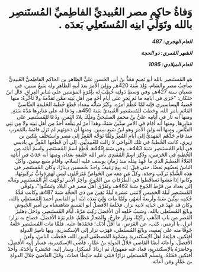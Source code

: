 <h1 dir="rtl">وَفاةُ حاكِمِ مصر العُبيديِّ الفاطِميِّ المُستَنصِر بالله وتَوَلِّي ابنِه المُستَعلِي بَعدَه .</h1>

<h5 dir="rtl">العام الهجري:  487

الشهر القمري: ذو الحجة

العام الميلادي: 1095</h5>

<p dir="rtl">هو المُستَنصِر بالله أبو تَميمٍ مَعَدُّ بنُ أبي الحَسنِ عليٍّ الظاهر بن الحاكم الفاطِميُّ العُبيديُّ صاحِبُ مصر والشام، وُلِدَ سَنةَ 420هـ, ووَلِيَ الأَمرَ بعدَ أَبيهِ الظاهرِ وله سَبعُ سنين، في شعبان سنة 427هـ، وفي وَسطِ دَولتِه خُطِبَ له بإَمْرَةِ المؤمنين على مَنابرِ العِراقِ. قال ابنُ خلكان: "جَرَى في أَيامِه ما لم يَجرِ على أَيامِ أَحَدٍ مِن أَهلِ بَيتِه ممَّن تَقدَّمهُ ولا تَأخَّرهُ: منها قَضيةُ البساسيري فإنه لمَّا عَظُمَ أَمرُه، وكَبُرَ شأنُه ببغداد قَطعَ خُطبةَ الخَليفةِ العبَّاسيِّ القائمِ بأَمرِ الله، وخَطبَ للمُستَنصِر العُبيديِّ سَنةَ 450هـ، ودَعَا له على مَنابِرِها مُدَّةَ سَنَةٍ, ومنها أنه ثار في أَيامِه عليُّ بنُ محمدٍ الصليحيُّ ومَلَكَ بِلادَ اليَمنِ، ودَعَا للمُستَنصِر على مَنابِرِها, ومنها أنه أقامَ في الأَمرِ سِتِّينَ سَنَةً، وهذا أَمرٌ لم يَبلُغه أَحدٌ مِن أَهلِ بَيتِه ولا مِن بَنِي العبَّاسِ, ومنها أنه وَلِيَ الأَمرَ وهو ابنُ سَبعِ سِنين. ومنها أن دَعوتَهم لم تَزل قائمةً بالمَغربِ منذ قام جَدُّهُم المَهديُّ إلى أَيامِ المُعِزِّ ولمَّا تَوَجَّه المُعِزُّ إلى مصر واستَخلَف بلكين بن زيري، كانت الخُطبةُ في تلك النواحي لا زالت للعُبيديِّين، إلى أن قَطَعَها المُعِزُّ بن باديس في أَيامِ المُستَنصِر سَنةَ 443هـ، وفي سَنةِ 449هـ قُطِعَ اسمُ المُستَنصِر واسمُ آبائِه مِن الخُطبةِ في الحَرَمينِ، وذُكِرَ اسمُ المُقتدِي بأَمرِ الله خَليفةِ بغداد، ومنها أنه حَدَثَ في أَيامِه الغَلاءُ العَظيمُ الذي ما عُهِدَ مِثلُه منذ زَمانِ يوسف عليه السلام، وأقامَ سَبعَ سِنينَ، وأَكلَ الناسُ بَعضُهم بَعضًا، حتى قِيلَ: إنه بِيعَ رَغيفٌ واحدٌ بخَمسين دِينارًا، وكان المُستَنصِر في هذه الشِّدَّةِ يَركَب وَحدَه، وكلُّ مَن معه من الخَواصِّ مُتَرَجِّلون ليس لهم دَوابٌّ يَركَبونَها، وكانوا إذا مَشوا تَساقَطوا في الطُّرُقاتِ من الجُوعِ، وآخِرُ الأمرِ تَوجَّهَت أُمُّ المُستَنصِر وبَناتُه إلى بغداد من فَرْطِ الجُوعِ سَنةَ 462هـ، وتَفَرَّق أَهلُ مصر في البِلادِ وتَشتَّتوا"، وتُوفِّي المُستَنصِر لَيلةَ الخميسِ لاثنتي عشرة لَيلةً بَقِينَ من ذي الحجَّةِ سَنةَ 487هـ وكانت مُدَّةُ حُكمِه سِتِّينَ سَنةً وأربعةَ أَشهُر، ولمَّا مات وَلِيَ بَعدَه ابنُه أبو القاسمِ أحمدَ المُستَعلِي بالله، وكان قد عَهِدَ في حَياتِه لابنِه نزار، فخَلَعهُ الأفضلُ أبو القسمِ شاهنشاه بن أَميرِ الجُيوشِ وبايَعَ المُستَعلِي بالله، وسَببُ خَلعِه أن الأفضلَ رَكِبَ مَرَّةً، أَيامَ المُستَنصِر، ودَخلَ دِهليزَ القَصرِ من بابِ الذَّهبِ راكِبًا، ونزار خارِجٌ، والمَجازُ مُظلِمٌ، فلم يَرَهُ الأفضلُ، فصاحَ به نزار: انزِل، يا أرمني، كلب، عن الفَرَسِ، ما أَقَلَّ أَدَبَك! فحَقَدَها عليه، فلمَّا مات المُستَنصِر خَلَعهُ خَوفًا منه على نَفسِه، وبايَعَ المُستَعلي، فهَرَب نزار إلى الإسكندريةِ، وبها ناصِرُ الدولةِ أفتكين، فبايَعَهُ أَهلُ الإسكندريةِ وسَمَّوهُ المُصطفَى لدِينِ الله، فخَطَبَ الناسَ، ولَعنَ الأَفضلَ، وأَعانَه أيضًا القاضي جَلالُ الدولةِ بنُ عَمَّارٍ، قاضي الإسكندريةِ، فسار إليه الأَفضلُ، وحاصَرَهُ بالإسكندريةِ، فعاد عنه مَقهورًا، ثم ازدادَ عَسكرًا، وسار إليه، فحَصَرهُ وأَخَذهُ، وأَخذَ أفتكين فقَتَلهُ، وتَسلَّم المُستعلِي نزارًا فبَنَى عليه حائِطًا فماتَ، وقَتَلَ القاضيَ جَلالَ الدولةِ بنَ عَمَّارٍ ومَن أَعانَه.</p></br>
